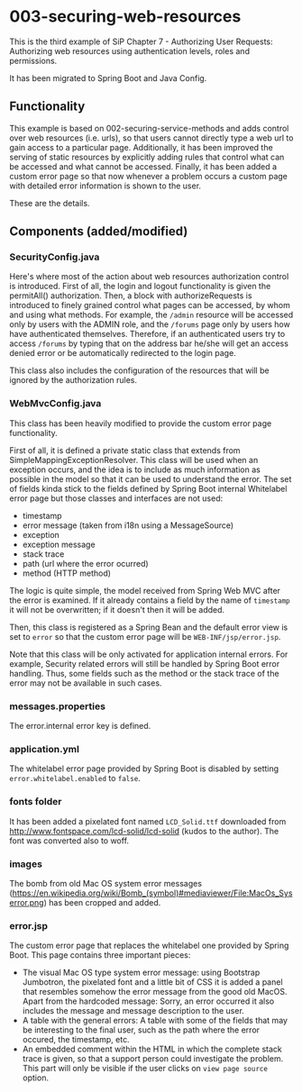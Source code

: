 # 003-securing-web-resources

This is the third example of SiP Chapter 7 - Authorizing User Requests:
    Authorizing web resources using authentication levels, roles and permissions.
    
It has been migrated to Spring Boot and Java Config.
       

## Functionality
This example is based on 002-securing-service-methods and adds control over web resources (i.e. urls), so that users cannot directly type a web url to gain access to a particular page.
Additionally, it has been improved the serving of static resources by explicitly adding rules that control what can be accessed and what cannot be accessed.
Finally, it has been added a custom error page so that now whenever a problem occurs a custom page with detailed error information is shown to the user.

These are the details.

## Components (added/modified)

### SecurityConfig.java
Here's where most of the action about web resources authorization control is introduced. First of all, the login and logout functionality is given the permitAll() authorization.
Then, a block with authorizeRequests is introduced to finely grained control what pages can be accessed, by whom and using what methods. 
For example, the `/admin` resource will be accessed only by users with the ADMIN role, and the `/forums` page only by users how have authenticated themselves. Therefore, if an authenticated users try to access `/forums` by typing that on the address bar he/she will get an access denied error or be automatically redirected to the login page.

This class also includes the configuration of the resources that will be ignored by the authorization rules.

### WebMvcConfig.java
This class has been heavily modified to provide the custom error page functionality.

First of all, it is defined a private static class that extends from SimpleMappingExceptionResolver. This class will be used when an exception occurs, and the idea is to include as much information as possible in the model so that it can be used to understand the error.
The set of fields kinda stick to the fields defined by Spring Boot internal Whitelabel error page but those classes and interfaces are not used:
* timestamp
* error message (taken from i18n using a MessageSource)
* exception
* exception message
* stack trace
* path (url where the error ocurred)
* method (HTTP method)

The logic is quite simple, the model received from Spring Web MVC after the error is examined. If it already contains a field by the name of `timestamp` it will not be overwritten; if it doesn't then it will be added.

Then, this class is registered as a Spring Bean and the default error view is set to `error` so that the custom error page will be `WEB-INF/jsp/error.jsp`.

Note that this class will be only activated for application internal errors. For example, Security related errors will still be handled by Spring Boot error handling. Thus, some fields such as the method or the stack trace of the error may not be available in such cases.

### messages.properties
The error.internal error key is defined.

### application.yml
The whitelabel error page provided by Spring Boot is disabled by setting `error.whitelabel.enabled` to `false`.

### fonts folder
It has been added a pixelated font named `LCD_Solid.ttf` downloaded from http://www.fontspace.com/lcd-solid/lcd-solid (kudos to the author). The font was converted also to woff.

### images
The bomb from old Mac OS system error messages (https://en.wikipedia.org/wiki/Bomb_(symbol)#mediaviewer/File:MacOs_Syserror.png) has been cropped and added.

### error.jsp
The custom error page that replaces the whitelabel one provided by Spring Boot. This page contains three important pieces:
* The visual Mac OS type system error message: using Bootstrap Jumbotron, the pixelated font and a little bit of CSS it is added a panel that resembles somehow the error message from the good old MacOS. Apart from the hardcoded message: Sorry, an error occurred it also includes the message and message description to the user.
* A table with the general errors: A table with some of the fields that may be interesting to the final user, such as the path where the error occured, the timestamp, etc.
* An embedded comment within the HTML in which the complete stack trace is given, so that a support person could investigate the problem. This part will only be visible if the user clicks on `view page source` option.